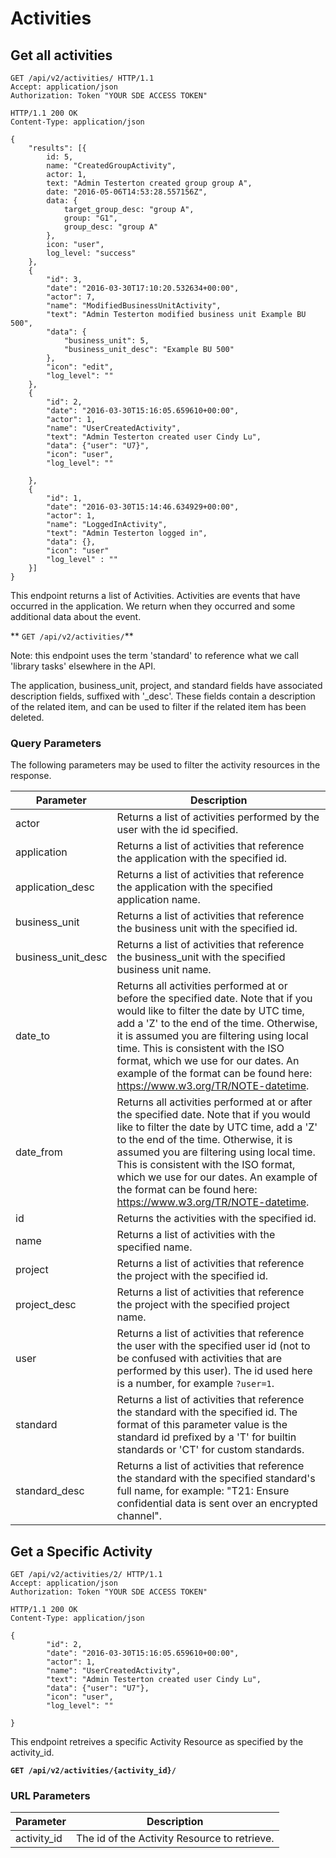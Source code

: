 # Activities

## Get all activities

```http
GET /api/v2/activities/ HTTP/1.1
Accept: application/json
Authorization: Token "YOUR SDE ACCESS TOKEN"
```

```http
HTTP/1.1 200 OK
Content-Type: application/json

{
    "results": [{
        id: 5,
        name: "CreatedGroupActivity",
        actor: 1,
        text: "Admin Testerton created group group A",
        date: "2016-05-06T14:53:28.557156Z",
        data: {
            target_group_desc: "group A",
            group: "G1",
            group_desc: "group A"
        },
        icon: "user",
        log_level: "success"
    },
    {
        "id": 3,
        "date": "2016-03-30T17:10:20.532634+00:00",
        "actor": 7,
        "name": "ModifiedBusinessUnitActivity",
        "text": "Admin Testerton modified business unit Example BU 500",
        "data": {
            "business_unit": 5,
            "business_unit_desc": "Example BU 500"
        },
        "icon": "edit",
        "log_level": ""
    },
    {
        "id": 2,
        "date": "2016-03-30T15:16:05.659610+00:00",
        "actor": 1,
        "name": "UserCreatedActivity",
        "text": "Admin Testerton created user Cindy Lu",
        "data": {"user": "U7}",
        "icon": "user",
        "log_level": ""

    },
    {
        "id": 1,
        "date": "2016-03-30T15:14:46.634929+00:00",
        "actor": 1,
        "name": "LoggedInActivity",
        "text": "Admin Testerton logged in",
        "data": {},
        "icon": "user"
        "log_level" : ""
    }]
}
```

This endpoint returns a list of Activities.  Activities are events that have occurred in the application. We return when they occurred and some additional data about the event.

** `GET /api/v2/activities/`**

Note: this endpoint uses the term 'standard' to reference what we call 'library tasks' elsewhere in the API.

The application, business_unit, project, and standard fields have associated description fields, suffixed with '_desc'.  These fields contain a description of the related item, and can be used to filter if the related item has been deleted.

### Query Parameters

The following parameters may be used to filter the activity resources in the response.

Parameter        | Description
-----------------|-------------
actor            | Returns a list of activities performed by the user with the id specified.
application      | Returns a list of activities that reference the application with the specified id.
application_desc | Returns a list of activities that reference the application with the specified application name.
business_unit    | Returns a list of activities that reference the business unit with the specified id.
business_unit_desc | Returns a list of activities that reference the business_unit with the specified business unit name.
date_to          | Returns all activities performed at or before the specified date. Note that if you would like to filter the date by UTC time, add a 'Z' to the end of the time. Otherwise, it is assumed you are filtering using local time. This is consistent with the ISO format, which we use for our dates. An example of the format can be found here: https://www.w3.org/TR/NOTE-datetime.
date_from        | Returns all activities performed at or after the specified date. Note that if you would like to filter the date by UTC time, add a 'Z' to the end of the time. Otherwise, it is assumed you are filtering using local time. This is consistent with the ISO format, which we use for our dates. An example of the format can be found here: https://www.w3.org/TR/NOTE-datetime.
id               | Returns the activities with the specified id.
name             | Returns a list of activities with the specified name.
project          | Returns a list of activities that reference the project with the specified id.
project_desc     | Returns a list of activities that reference the project with the specified project name.
user             | Returns a list of activities that reference the user with the specified user id (not to be confused with activities that are performed by this user).  The id used here is a number, for example `?user=1`.
standard         | Returns a list of activities that reference the standard with the specified id.  The format of this parameter value is the standard id prefixed by a 'T' for builtin standards or 'CT' for custom standards.
standard_desc    | Returns a list of activities that reference the standard with the specified standard's full name, for example: "T21: Ensure confidential data is sent over an encrypted channel".










## Get a Specific Activity

```http
GET /api/v2/activities/2/ HTTP/1.1
Accept: application/json
Authorization: Token "YOUR SDE ACCESS TOKEN"
```

```http
HTTP/1.1 200 OK
Content-Type: application/json

{
        "id": 2,
        "date": "2016-03-30T15:16:05.659610+00:00",
        "actor": 1,
        "name": "UserCreatedActivity",
        "text": "Admin Testerton created user Cindy Lu",
        "data": {"user": "U7"},
        "icon": "user",
        "log_level": ""

}
```

This endpoint retreives a specific Activity Resource as specified by the activity_id.

**`GET /api/v2/activities/{activity_id}/`**

### URL Parameters

Parameter        | Description
---------------- | -----------
activity_id      | The id of the Activity Resource to retrieve.

